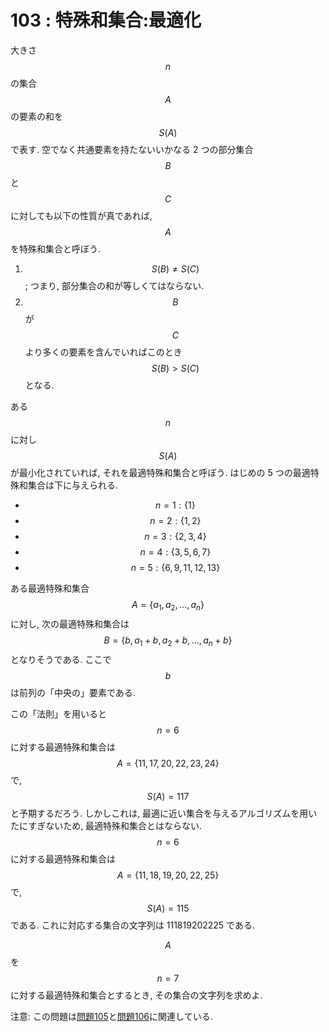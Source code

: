 # 103 : 特殊和集合:最適化

大きさ$$n$$の集合$$A$$の要素の和を$$S(A)$$で表す. 空でなく共通要素を持たないいかなる 2 つの部分集合$$B$$と$$C$$に対しても以下の性質が真であれば,$$A$$を特殊和集合と呼ぼう.

1. $$S(B) ≠ S(C)$$; つまり, 部分集合の和が等しくてはならない.
2. $$B$$が$$C$$より多くの要素を含んでいればこのとき$$S(B) > S(C)$$となる.

ある$$n$$に対し$$S(A)$$が最小化されていれば, それを最適特殊和集合と呼ぼう. はじめの 5 つの最適特殊和集合は下に与えられる.

* $$n = 1: \{1\}$$
* $$n = 2: \{1, 2\}$$
* $$n = 3: \{2, 3, 4\}$$
* $$n = 4: \{3, 5, 6, 7\}$$
* $$n = 5: \{6, 9, 11, 12, 13\}$$

ある最適特殊和集合$$A = \{a_1, a_2, \dots , a_n\}$$に対し, 次の最適特殊和集合は$$B = \{b, a_1+b, a_2+b, \dots ,a_n+b\}$$となりそうである. ここで$$b$$は前列の「中央の」要素である.

この「法則」を用いると$$n = 6$$に対する最適特殊和集合は$$A = \{11, 17, 20, 22, 23, 24\}$$で, $$S(A) = 117$$と予期するだろう. しかしこれは, 最適に近い集合を与えるアルゴリズムを用いたにすぎないため, 最適特殊和集合とはならない.$$n = 6$$に対する最適特殊和集合は$$A = \{11, 18, 19, 20, 22, 25\}$$で,$$S(A) = 115$$である. これに対応する集合の文字列は 111819202225 である.

$$A$$を$$n = 7$$に対する最適特殊和集合とするとき, その集合の文字列を求めよ.

注意: この問題は[問題105](p105.md)と[問題106](p106.md)に関連している.
